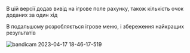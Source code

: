 В цій версії додав вивід на ігрове поле рахунку, також кількість очок доданих за один хід

В подальшому розробляється ігрове меню, і збереження найкращих результатів










![bandicam 2023-04-17 18-46-17-519](https://user-images.githubusercontent.com/96194271/232541350-795c06e6-9e39-495b-80bd-72b9ae3f6826.jpg)
